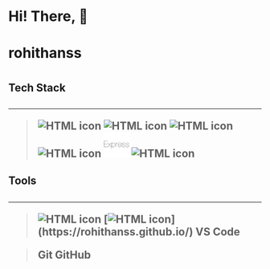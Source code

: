 # Hi! There, 💭

# <h1> rohithanss <h1/>


<h2>Tech Stack<h2/>
  
---
>  <img src="https://cdn-icons-png.flaticon.com/512/732/732212.png" style="width:50px" alt="HTML icon"/>
>  <img src="https://cdn-icons-png.flaticon.com/512/732/732190.png" style="width:50px" alt="HTML icon"/>
>  <img src="https://cdn-icons-png.flaticon.com/512/5968/5968292.png" style="width:50px" alt="HTML icon"/>
>  <img src="https://www.vectorlogo.zone/logos/nodejs/nodejs-icon.svg" style="width:50px" alt="HTML icon"/>
>  <img src="https://raw.githubusercontent.com/github/explore/80688e429a7d4ef2fca1e82350fe8e3517d3494d/topics/express/express.png" style="width:50px" alt="HTML icon"/>
>  <img src="https://w7.pngwing.com/pngs/63/19/png-transparent-mongodb-database-nosql-postgresql-mongo-text-logo-business-thumbnail.png" style="width:50px" alt="HTML icon"/>

<h2>Tools<h2/>

--- 
> <img src="https://upload.wikimedia.org/wikipedia/commons/thumb/9/9a/Visual_Studio_Code_1.35_icon.svg/768px-Visual_Studio_Code_1.35_icon.svg.png?20210804221519" style="width:50px" alt="HTML icon"/>
> [<img src="https://git-scm.com/images/logos/logomark-orange@2x.png" style="width:50px" alt="HTML icon"/>](https://rohithanss.github.io/)
> VS Code

>Git
>GitHub
